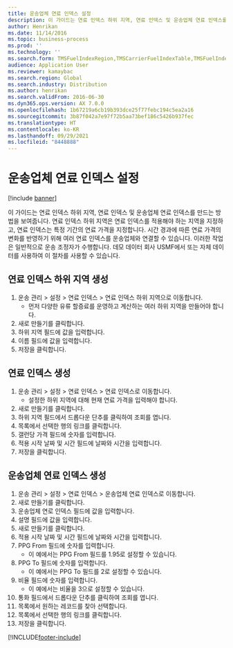 ```yaml
---
title: 운송업체 연료 인덱스 설정
description: 이 가이드는 연료 인덱스 하위 지역, 연료 인덱스 및 운송업체 연료 인덱스를 만드는 방법을 보여줍니다.
author: Henrikan
ms.date: 11/14/2016
ms.topic: business-process
ms.prod: ''
ms.technology: ''
ms.search.form: TMSFuelIndexRegion,TMSCarrierFuelIndexTable,TMSFuelIndex
audience: Application User
ms.reviewer: kamaybac
ms.search.region: Global
ms.search.industry: Distribution
ms.author: henrikan
ms.search.validFrom: 2016-06-30
ms.dyn365.ops.version: AX 7.0.0
ms.openlocfilehash: 1b67219a6cb19b393dce25f77febc194c5ea2a16
ms.sourcegitcommit: 3b87f042a7e97f72b5aa73bef186c5426b937fec
ms.translationtype: HT
ms.contentlocale: ko-KR
ms.lasthandoff: 09/29/2021
ms.locfileid: "8448888"
---
```

# <a name="set-up-a-carrier-fuel-index"></a>운송업체 연료 인덱스 설정

[!include [banner](../../includes/banner.md)]

이 가이드는 연료 인덱스 하위 지역, 연료 인덱스 및 운송업체 연료 인덱스를 만드는 방법을 보여줍니다. 연료 인덱스 하위 지역은 연료 인덱스를 적용해야 하는 지역을 지정하고, 연료 인덱스는 특정 기간의 연료 가격을 지정합니다. 시간 경과에 따른 연료 가격의 변화를 반영하기 위해 여러 연료 인덱스를 운송업체와 연결할 수 있습니다.  이러한 작업은 일반적으로 운송 조정자가 수행합니다. 데모 데이터 회사 USMF에서 또는 자체 데이터를 사용하여 이 절차를 사용할 수 있습니다.


## <a name="create-a-fuel-index-region"></a>연료 인덱스 하위 지역 생성
1. 운송 관리 > 설정 > 연료 인덱스 > 연료 인덱스 하위 지역으로 이동합니다.
    * 먼저 다양한 유류 할증료를 운영하고 계산하는 여러 하위 지역을 만들어야 합니다.  
2. 새로 만들기를 클릭합니다.
3. 하위 지역 필드에 값을 입력합니다.
4. 이름 필드에 값을 입력합니다.
5. 저장을 클릭합니다.

## <a name="create-a-fuel-index"></a>연료 인덱스 생성
1. 운송 관리 > 설정 > 연료 인덱스 > 연료 인덱스로 이동합니다.
    * 설정한 하위 지역에 대해 현재 연료 가격을 입력해야 합니다.  
2. 새로 만들기를 클릭합니다.
3. 하위 지역 필드에서 드롭다운 단추를 클릭하여 조회를 엽니다.
4. 목록에서 선택한 행의 링크를 클릭합니다.
5. 갤런당 가격 필드에 숫자를 입력합니다.
6. 적용 시작 날짜 및 시간 필드에 날짜와 시간을 입력합니다.
7. 저장을 클릭합니다.

## <a name="create-a-carrier-fuel-index"></a>운송업체 연료 인덱스 생성
1. 운송 관리 > 설정 > 연료 인덱스 > 운송업체 연료 인덱스로 이동합니다.
2. 새로 만들기를 클릭합니다.
3. 운송업체 연로 인덱스 필드에 값을 입력합니다.
4. 설명 필드에 값을 입력합니다.
5. 새로 만들기를 클릭합니다.
6. 적용 시작 날짜 및 시간 필드에 날짜와 시간을 입력합니다.
7. PPG From 필드에 숫자를 입력합니다.
    * 이 예에서는 PPG From 필드를 1.95로 설정할 수 있습니다.  
8. PPG To 필드에 숫자를 입력합니다.
    * 이 예에서는 PPG To 필드를 2로 설정할 수 있습니다.  
9. 비율 필드에 숫자를 입력합니다.
    * 이 예에서는 비율을 3으로 설정할 수 있습니다.  
10. 통화 필드에서 드롭다운 단추를 클릭하여 조회를 엽니다.
11. 목록에서 원하는 레코드를 찾아 선택합니다.
12. 목록에서 선택한 행의 링크를 클릭합니다.
13. 저장을 클릭합니다.



[!INCLUDE[footer-include](../../../includes/footer-banner.md)]